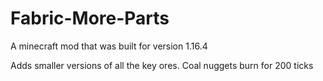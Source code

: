 # Fabric-More-Parts
 

A minecraft mod that was built for version 1.16.4

Adds smaller versions of all the key ores.
Coal nuggets burn for 200 ticks
